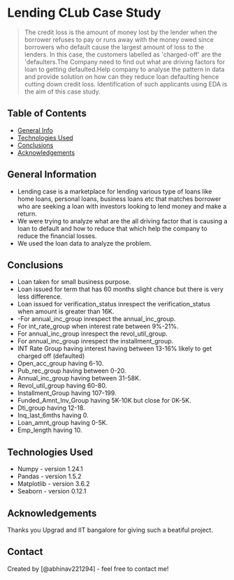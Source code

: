 # Lending CLub Case Study
> The credit loss is the amount of money lost by the lender when the borrower refuses to pay or runs away with the money owed since borrowers who default cause the largest amount of loss to the lenders. In this case, the customers labelled as 'charged-off' are the 'defaulters.The Company need to find out what are driving factors for loan to getting defaulted.Help company to analyse the pattern in data and provide solution on how can they reduce loan defaulting hence cutting down credit loss. Identification of such applicants using EDA is the aim of this case study.



## Table of Contents
* [General Info](#general-information)
* [Technologies Used](#technologies-used)
* [Conclusions](#conclusions)
* [Acknowledgements](#acknowledgements)


## General Information
- Lending case is a marketplace for lending various type of loans like home loans, personal loans, business loans etc that matches borrower who are seeking a loan with investors  looking to lend money and make a return.
- We were trying to analyze what are the all driving factor that is causing a loan to default and how to reduce that which help the company to reduce the financial losses.
- We used the loan data to analyze the problem.



## Conclusions
- Loan taken for small business purpose.
- Loan issued for term that has 60 months slight chance but there is very less difference.
- Loan issued for verification_status inrespect the verification_status when amount is greater than 16K.
- -For annual_inc_group inrespect the annual_inc_group. 
- For int_rate_group when interest rate between 9%-21%.
- For annual_inc_group  inrespect the revol_util_group. 
- For annual_inc_group  inrespect the installment_group.
- INT Rate Group having interest having between 13-16% likely to get charged off (defaulted)
- Open_acc_group having 6-10. 
- Pub_rec_group having between 0-20.
- Annual_inc_group having between 31-58K.
- Revol_util_group having 60-80.
- Installment_Group  having 107-199.
- Funded_Amnt_Inv_Group having 5K-10K  but close for 0K-5K.
- Dti_group having 12-18.
- Inq_last_6mths having 0.
- Loan_amnt_group having 0-5K.
- Emp_length having 10.



## Technologies Used
- Numpy - version 1.24.1
- Pandas - version 1.5.2
- Matplotlib - version 3.6.2
- Seaborn - version 0.12.1



## Acknowledgements
Thanks you Upgrad and IIT bangalore for giving such a beatiful project.


## Contact
Created by [@abhinav221294] - feel free to contact me!